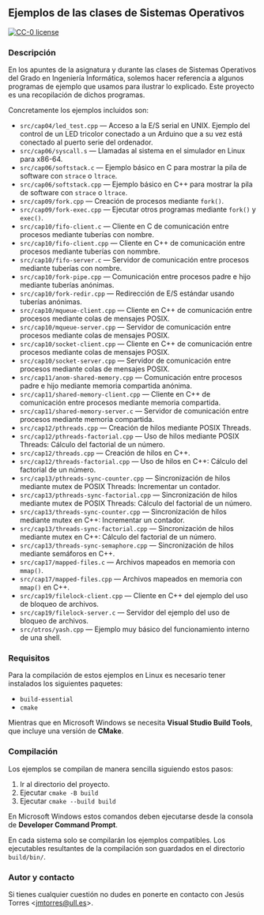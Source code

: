 ## Ejemplos de las clases de Sistemas Operativos

[![CC-0 license](https://img.shields.io/badge/License-CC--0-blue.svg)](https://creativecommons.org/publicdomain/zero/1.0)

### Descripción

En los apuntes de la asignatura y durante las clases de Sistemas Operativos del Grado en Ingeniería Informática, solemos hacer referencia a algunos programas de ejemplo que usamos para ilustrar lo explicado.
Este proyecto es una recopilación de dichos programas.

Concretamente los ejemplos incluidos son:

 * `src/cap04/led_test.cpp` — Acceso a la E/S serial en UNIX. Ejemplo del control de un LED tricolor conectado a un Arduino que a su vez está conectado al puerto serie del ordenador.
 * `src/cap06/syscall.s` — Llamadas al sistema en el simulador en Linux para x86-64.
 * `src/cap06/softstack.c` — Ejemplo básico en C para mostrar la pila de software con `strace` o `ltrace`.
 * `src/cap06/softstack.cpp` — Ejemplo básico en C++ para mostrar la pila de software con `strace` o `ltrace`.
 * `src/cap09/fork.cpp` — Creación de procesos mediante `fork()`.
 * `src/cap09/fork-exec.cpp` — Ejecutar otros programas mediante `fork()` y `exec()`.
 * `src/cap10/fifo-client.c` — Cliente en C de comunicación entre procesos mediante tuberías con nombre.
 * `src/cap10/fifo-client.cpp` — Cliente en C++ de comunicación entre procesos mediante tuberías con nommbre.
 * `src/cap10/fifo-server.c` — Servidor de comunicación entre procesos mediante tuberías con nombre.
 * `src/cap10/fork-pipe.cpp` — Comunicación entre procesos padre e hijo mediante tuberías anónimas.
 * `src/cap10/fork-redir.cpp` — Redirección de E/S estándar usando tuberías anónimas.
 * `src/cap10/mqueue-client.cpp` — Cliente en C++ de comunicación entre procesos mediante colas de mensajes POSIX.
 * `src/cap10/mqueue-server.cpp` — Servidor de comunicación entre procesos mediante colas de mensajes POSIX.
 * `src/cap10/socket-client.cpp` — Cliente en C++ de comunicación entre procesos mediante colas de mensajes POSIX.
 * `src/cap10/socket-server.cpp` — Servidor de comunicación entre procesos mediante colas de mensajes POSIX.
 * `src/cap11/anom-shared-memory.cpp` — Comunicación entre procesos padre e hijo mediante memoria compartida anónima.
 * `src/cap11/shared-memory-client.cpp` — Cliente en C++ de comunicación entre procesos mediante memoria compartida.
 * `src/cap11/shared-memory-server.c` — Servidor de comunicación entre procesos mediante memoria compartida.
 * `src/cap12/pthreads.cpp` — Creación de hilos mediante POSIX Threads.
 * `src/cap12/pthreads-factorial.cpp` — Uso de hilos mediante POSIX Threads: Cálculo del factorial de un número.
 * `src/cap12/threads.cpp` — Creación de hilos en C++.
 * `src/cap12/threads-factorial.cpp` — Uso de hilos en C++: Cálculo del factorial de un número.
 * `src/cap13/pthreads-sync-counter.cpp` — Sincronización de hilos mediante mutex de POSIX Threads: Incrementar un contador.
 * `src/cap13/pthreads-sync-factorial.cpp` — Sincronización de hilos mediante mutex de POSIX Threads: Cálculo del factorial de un número.
 * `src/cap13/threads-sync-counter.cpp` — Sincronización de hilos mediante mutex en C++: Incrementar un contador.
 * `src/cap13/threads-sync-factorial.cpp` — Sincronización de hilos mediante mutex en C++: Cálculo del factorial de un número.
 * `src/cap13/threads-sync-semaphore.cpp` — Sincronización de hilos mediante semáforos en C++.
 * `src/cap17/mapped-files.c` — Archivos mapeados en memoria con `mmap()`.
 * `src/cap17/mapped-files.cpp` — Archivos mapeados en memoria con `mmap()` en C++.
 * `src/cap19/filelock-client.cpp` — Cliente en C++ del ejemplo del uso de bloqueo de archivos.
 * `src/cap19/filelock-server.c` — Servidor del ejemplo del uso de bloqueo de archivos.
 * `src/otros/yash.cpp` — Ejemplo muy básico del funcionamiento interno de una shell.

### Requisitos

Para la compilación de estos ejemplos en Linux es necesario tener instalados los siguientes paquetes:

 * `build-essential`
 * `cmake`

Mientras que en Microsoft Windows se necesita **Visual Studio Build Tools**, que incluye una versión de **CMake**.

### Compilación

Los ejemplos se compilan de manera sencilla siguiendo estos pasos:

 1. Ir al directorio del proyecto.
 2. Ejecutar `cmake -B build`
 3. Ejecutar `cmake --build build`

En Microsoft Windows estos comandos deben ejecutarse desde la consola de **Developer Command Prompt**.

En cada sistema solo se compilarán los ejemplos compatibles.
Los ejecutables resultantes de la compilación son guardados en el directorio `build/bin/`.

### Autor y contacto

Si tienes cualquier cuestión no dudes en ponerte en contacto con Jesús Torres <[jmtorres@ull.es](mailto:jmtorres@ull.es)>.

